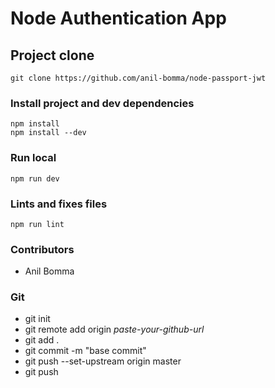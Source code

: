 # Node Authentication App

## Project clone
```
git clone https://github.com/anil-bomma/node-passport-jwt
```

### Install project and dev dependencies
```
npm install
npm install --dev
```

### Run local
```
npm run dev
```

### Lints and fixes files
```
npm run lint
```

### Contributors
- Anil Bomma


### Git

- git init
- git remote add origin _paste-your-github-url_
- git add .
- git commit -m "base commit"
- git push --set-upstream origin master
- git push
